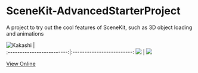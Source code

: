 # SceneKit-AdvancedStarterProject
A project to try out the cool features of SceneKit, such as 3D object loading and animations

![Kakashi](https://github.com/oduwa/SceneKit-AdvancedStarterProject/blob/master/demo2.gif)
            |  
:-------------------------:|:-------------------------:
![](https://github.com/oduwa/SceneKit-AdvancedStarterProject/blob/master/Screens/screen1.png)  |  ![](https://github.com/oduwa/SceneKit-AdvancedStarterProject/blob/master/Screens/screen2.png)

[View Online](https://appetize.io/app/03ab3h3xrr0xfbdcb23gedc95w)
